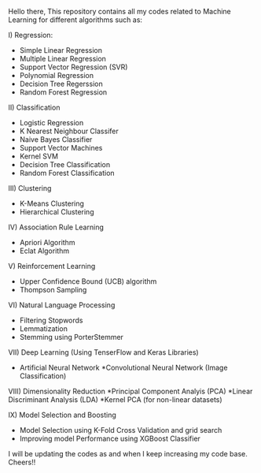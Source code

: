Hello there,
This repository contains all my codes related to Machine Learning for different algorithms such as:

I) Regression:
* Simple Linear Regression
* Multiple Linear Regression
* Support Vector Regression (SVR)
* Polynomial Regression
* Decision Tree Regerssion
* Random Forest Regression

II) Classification
* Logistic Regression
* K Nearest Neighbour Classifer
* Naive Bayes Classifier
* Support Vector Machines
* Kernel SVM
* Decision Tree Classification
* Random Forest Classification

III) Clustering
* K-Means Clustering
* Hierarchical Clustering

IV) Association Rule Learning
* Apriori Algorithm
* Eclat Algorithm

V) Reinforcement Learning
* Upper Confidence Bound (UCB) algorithm
* Thompson Sampling

VI) Natural Language Processing
* Filtering Stopwords
* Lemmatization
* Stemming using PorterStemmer

VII) Deep Learning (Using TenserFlow and Keras Libraries)
* Artificial Neural Network
*Convolutional Neural Network (Image Classification)

VIII) Dimensionality Reduction
*Principal Component Analyis (PCA) 
*Linear Discriminant Analysis (LDA)
*Kernel PCA (for non-linear datasets)

IX) Model Selection and Boosting
* Model Selection using K-Fold Cross Validation and grid search
* Improving model Performance using XGBoost Classifier

I will be updating the codes as and when  I keep increasing my code base.
Cheers!!
